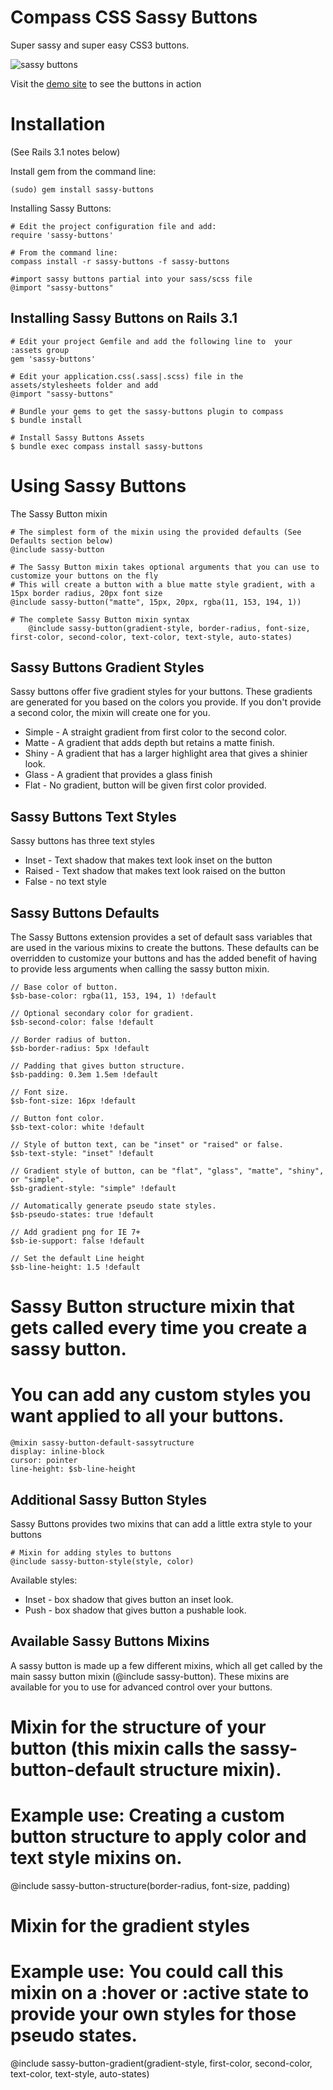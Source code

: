 Compass CSS Sassy Buttons
=========================

Super sassy and super easy CSS3 buttons.

![sassy buttons](http://dl.dropbox.com/u/1274637/sassy-buttons.png)

Visit the [demo site](http://jaredhardy.com/sassy-buttons/) to see the buttons in action

Installation
============

(See Rails 3.1 notes below)

Install gem from the command line:

    (sudo) gem install sassy-buttons

Installing Sassy Buttons:

    # Edit the project configuration file and add:
    require 'sassy-buttons'

    # From the command line:
    compass install -r sassy-buttons -f sassy-buttons

    #import sassy buttons partial into your sass/scss file
    @import "sassy-buttons"

Installing Sassy Buttons on Rails 3.1
-------------------------------------
    # Edit your project Gemfile and add the following line to  your :assets group
    gem 'sassy-buttons'

    # Edit your application.css(.sass|.scss) file in the assets/stylesheets folder and add
    @import "sassy-buttons"

    # Bundle your gems to get the sassy-buttons plugin to compass
    $ bundle install

    # Install Sassy Buttons Assets
    $ bundle exec compass install sassy-buttons

Using Sassy Buttons
===================

The Sassy Button mixin

    # The simplest form of the mixin using the provided defaults (See Defaults section below)
    @include sassy-button

    # The Sassy Button mixin takes optional arguments that you can use to customize your buttons on the fly
    # This will create a button with a blue matte style gradient, with a 15px border radius, 20px font size
    @include sassy-button("matte", 15px, 20px, rgba(11, 153, 194, 1))

    # The complete Sassy Button mixin syntax
		@include sassy-button(gradient-style, border-radius, font-size, first-color, second-color, text-color, text-style, auto-states)
	


Sassy Buttons Gradient Styles
----------------------------
Sassy buttons offer five gradient styles for your buttons. These gradients are generated for you based on the colors you provide. If you don't provide a second color, the mixin will create one for you.

* Simple - A straight gradient from first color to the second color.
* Matte - A gradient that adds depth but retains a matte finish.
* Shiny - A gradient that has a larger highlight area that gives a shinier look.
* Glass - A gradient that provides a glass finish
* Flat - No gradient, button will be given first color provided.

Sassy Buttons Text Styles
-------------------------
Sassy buttons has three text styles

* Inset - Text shadow that makes text look inset on the button
* Raised - Text shadow that makes text look raised on the button
* False - no text style

Sassy Buttons Defaults
----------------------

The Sassy Buttons extension provides a set of default sass variables that are used in the various mixins to create the buttons. These defaults can be overridden to customize your buttons and has the added benefit of having to provide less arguments when calling the sassy button mixin.
    
    // Base color of button.
    $sb-base-color: rgba(11, 153, 194, 1) !default
    
    // Optional secondary color for gradient.
    $sb-second-color: false !default

    // Border radius of button.
    $sb-border-radius: 5px !default

    // Padding that gives button structure.
    $sb-padding: 0.3em 1.5em !default

    // Font size.
    $sb-font-size: 16px !default

    // Button font color.
    $sb-text-color: white !default

    // Style of button text, can be "inset" or "raised" or false.
    $sb-text-style: "inset" !default

    // Gradient style of button, can be "flat", "glass", "matte", "shiny", or "simple".
    $sb-gradient-style: "simple" !default

    // Automatically generate pseudo state styles.
    $sb-pseudo-states: true !default

    // Add gradient png for IE 7+
    $sb-ie-support: false !default

    // Set the default Line height
    $sb-line-height: 1.5 !default

  # Sassy Button structure mixin that gets called every time you create a sassy button.
  # You can add any custom styles you want applied to all your buttons.
    @mixin sassy-button-default-sassytructure
    display: inline-block
    cursor: pointer
    line-height: $sb-line-height


Additional Sassy Button Styles
------------------------------

Sassy Buttons provides two mixins that can add a little extra style to your buttons

	# Mixin for adding styles to buttons
	@include sassy-button-style(style, color)

Available styles:

* Inset - box shadow that gives button an inset look.
* Push - box shadow that gives button a pushable look.


Available Sassy Buttons Mixins
------------------------------

A sassy button is made up a few different mixins, which all get called by the main sassy button mixin (@include sassy-button). These mixins are  available for you to use for advanced control over your buttons.

  # Mixin for the structure of your button (this mixin calls the sassy-button-default structure mixin).
  # Example use: Creating a custom button structure to apply color and text style mixins on.
  @include sassy-button-structure(border-radius, font-size, padding)

  # Mixin for the gradient styles
  # Example use: You could call this mixin on a :hover or :active state to provide your own styles for those pseudo states.
  @include sassy-button-gradient(gradient-style, first-color, second-color, text-color, text-style, auto-states)
